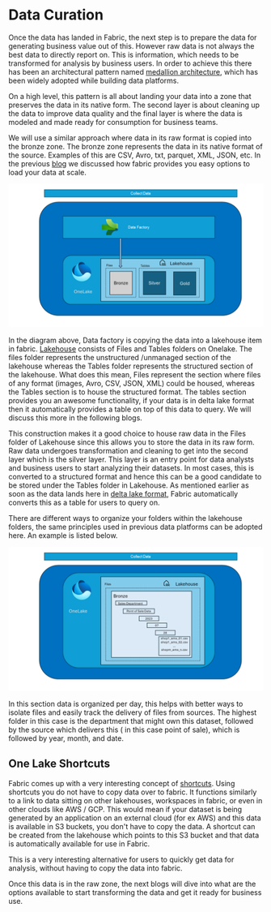 # Data Curation 

Once the data has landed in Fabric, the next step is to prepare the data for generating business value out of this. However raw data is  not always the best data to directly report on. This is information, which needs to be transformed for analysis by business users. In order to achieve this there has been an architectural pattern named [medallion architecture](https://learn.microsoft.com/en-us/azure/databricks/lakehouse/medallion), which has been widely adopted while building data platforms. 

On a high level, this pattern is all about landing your data into a zone that preserves the data in its native form. The second layer is about cleaning up the data to improve data quality and the final layer is where the data is modeled and made ready for consumption for business teams.

We will use a similar approach where data in its raw format is copied into the bronze zone. The bronze zone represents the data in its native format of the source. Examples of this are CSV, Avro, txt, parquet, XML, JSON, etc. In the previous [blog](https://github.com/sarathsasidharan/fabric-launcher/blob/main/docs/load_data/load_data_scalable.md) we discussed how fabric provides you easy options to load your data at scale. 

![raw_load](/images/raw_layer.png)

In the diagram above, Data factory is copying the data into a lakehouse item in fabric. [Lakehouse](https://learn.microsoft.com/en-us/fabric/data-engineering/lakehouse-overview) consists of Files and Tables folders on Onelake. The files folder represents the unstructured /unmanaged section of the lakehouse whereas the Tables folder represents the structured section of the lakehouse. What does this mean, Files represent the section where files of any format (images, Avro, CSV, JSON, XML) could be housed, whereas the Tables section is to house the structured format.  The tables section provides you an awesome functionality, if your data is in delta lake format then it automatically provides a table on top of this data to query. We will discuss this more in the following blogs.

This construction makes it a good choice to house raw data in the Files folder of Lakehouse since this allows you to store the data in its raw form. Raw data undergoes transformation and cleaning to get into the second layer which is the silver layer. This layer is an entry point for data analysts and business users to start analyzing their datasets. In most cases, this is converted to a structured format and hence this can be a good candidate to be stored under the Tables folder in Lakehouse. As mentioned earlier as soon as the data lands here in [delta lake format](https://learn.microsoft.com/en-us/azure/synapse-analytics/spark/apache-spark-what-is-delta-lake), Fabric automatically converts this as a table for users to query on. 

There are different ways to organize your folders within the lakehouse folders, the same principles used in previous data platforms can be adopted here. An example is listed below.

![file_org](/images/rawzone_file.png)

In this section data is organized per day, this helps with better ways to isolate files and easily track the delivery of files from sources. The highest folder in this case is the department that might own this dataset, followed by the source which delivers this ( in this case point of sale), which is followed by year, month, and date. 

## One Lake Shortcuts

Fabric comes up with a very interesting concept of [shortcuts](https://learn.microsoft.com/en-us/fabric/onelake/onelake-shortcuts). Using shortcuts you do not have to copy data over to fabric. It functions similarly to a link to data sitting on other lakehouses, workspaces in fabric, or even in other clouds like AWS / GCP. This would mean if your dataset is being generated by an application on an external cloud (for ex AWS) and this data is available in S3 buckets, you don't have to copy the data. A shortcut can be created from the lakehouse which points to this S3 bucket and that data is automatically available for use in Fabric.

This is a very interesting alternative for users to quickly get data for analysis, without having to copy the data into fabric.

Once this data is in the raw zone, the next blogs will dive into what are the options available to start transforming the data and get it ready for business use.



